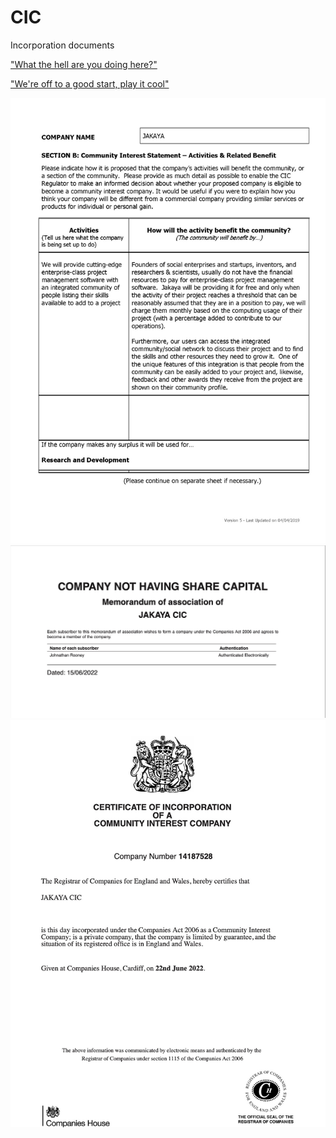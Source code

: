 # CIC
Incorporation documents

["What the hell are you doing here?"](https://youtu.be/NT7uHsjGuwg)

["We're off to a good start, play it cool"](https://youtu.be/BHIo6qwJarI)

![Community Interest Statement](https://github.com/Jakaya/CIC/blob/main/Community%20Interest%20Statement%20-%20Activities%20%26%20Related%20Benefit%20(CIC-36).jpg)
![Memorandum of Association](https://github.com/Jakaya/CIC/blob/63a82b08617d17eb6a6c46a26bb0dc5c430d6954/Memorandum%20of%20Association.jpeg)
![Certificate of Incorporation](https://github.com/Jakaya/CIC/blob/main/Jakaya%20CIC%20-%20Certificate%20of%20Incorporation.jpg)
